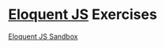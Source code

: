 # [Eloquent JS](https://eloquentjavascript.net/) Exercises
[Eloquent JS Sandbox](https://eloquentjavascript.net/code/)